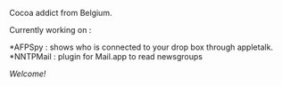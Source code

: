

Cocoa addict from Belgium.

Currently working on :


*AFPSpy : shows who is connected to your drop box through appletalk.
*NNTPMail : plugin for Mail.app to read newsgroups


*Welcome!*
